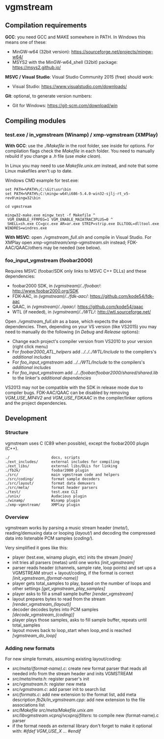 # vgmstream

## Compilation requirements

**GCC**: you need GCC and MAKE somewhere in PATH. In Windows this means one of these:
- MinGW-w64 (32bit version): https://sourceforge.net/projects/mingw-w64/
- MSYS2 with the MinGW-w64_shell (32bit) package: https://msys2.github.io/

**MSVC / Visual Studio**: Visual Studio Community 2015 (free) should work:
- Visual Studio: https://www.visualstudio.com/downloads/

**Git**: optional, to generate version numbers:
- Git for Windows: https://git-scm.com/download/win

## Compiling modules

### test.exe / in_vgmstream (Winamp) / xmp-vgmstream (XMPlay)

**With GCC**: use the *./Makefile* in the root folder, see inside for options. For compilation flags check the *Makefile* in each folder.
You need to manually rebuild if you change a *.h* file (use *make clean*).

In Linux you may need to use *Makefile.unix.am* instead, and note that some Linux makefiles aren't up to date.

Windows CMD example for test.exe:
```
set PATH=%PATH%;C:\Git\usr\bin
set PATH=%PATH%;C:\mingw-w64\i686-5.4.0-win32-sjlj-rt_v5-rev0\mingw32\bin

cd vgmstream

mingw32-make.exe mingw_test -f Makefile ^
 VGM_ENABLE_FFMPEG=1 VGM_ENABLE_MAIATRAC3PLUS=0 ^
 SHELL=sh.exe CC=gcc.exe AR=ar.exe STRIP=strip.exe DLLTOOL=dlltool.exe WINDRES=windres.exe
```

**With MSVC**: open *./vgmstream_full.sln* and compile in Visual Studio.
For XMPlay open *xmp-vgmstream/xmp-vgmstream.sln* instead; FDK-AAC/QAAC/others may be needed (see below).


### foo_input_vgmstream (foobar2000)
Requires MSVC (foobar/SDK only links to MSVC C++ DLLs) and these dependencies:
- foobar2000 SDK, in *(vgmstream)/../foobar/*: http://www.foobar2000.org/SDK
- FDK-AAC, in *(vgmstream)/../fdk-aac/*: https://github.com/kode54/fdk-aac
- QAAC, in *(vgmstream)/../qaac/*: https://github.com/kode54/qaac
- WTL (if needed), in *(vgmstream)/../WTL/*: http://wtl.sourceforge.net/

Open *./vgmstream_full.sln* as a base, which expects the above dependencies. Then, depending on your VS version (like VS2015) you may need to manually do the following (in *Debug* and *Release* options):
- Change each project's compiler version from VS2010 to your version (right click menu)
- For *foobar2000_ATL_helpers* add *../../../WTL/Include* to the compilers's *additional includes*
- For *foo_input_vgmstream* add *../../WTL/Include* to the compilers's *additional includes*
- For *foo_input_vgmstream* add *../../foobar/foobar2000/shared/shared.lib* to the linker's *additional dependencies*

VS2013 may not be compatible with the SDK in release mode due to compiler bugs.
FDK-AAC/QAAC can be disabled by removing *VGM_USE_MP4V2* and *VGM_USE_FDKAAC* in the compiler/linker options and the project dependencies.


## Development

### Structure
vgmstream uses C (C89 when possible), except the foobar2000 plugin (C++).

```
./                   docs, scripts
./ext_includes/      external includes for compiling
./ext_libs/          external libs/DLLs for linking
./fb2k/              foobar2000 plugin
./src/               main vgmstream code and helpers
./src/coding/        format sample decoders
./src/layout/        format data demuxers
./src/meta/          format header parsers
./test/              test.exe CLI
./unix/              Audacious plugin
./winamp/            Winamp plugin
./xmp-vgmstream/     XMPlay plugin
```

### Overview
vgmstream works by parsing a music stream header (*meta/*), reading/demuxing data or looping (*layout/*) and decoding the compressed data into listenable PCM samples (*coding/*).

Very simplified it goes like this:
- player (test.exe, winamp plugin, etc) inits the stream *[main]*
- init tries all parsers (metas) until one works *[init_vgmstream]*
- parser reads header (channels, sample rate, loop points) and set ups a VGMSTREAM struct + layout/coding, if the format is correct *[init_vgmstream_(format-name)]*
- player gets total_samples to play, based on the number of loops and other settings *[get_vgmstream_play_samples]*
- player asks to fill a small sample buffer *[render_vgmstream]*
- layout prepares bytes to read from the stream *[render_vgmstream_(layout)]*
- decoder decodes bytes into PCM samples *[decode_vgmstream_(coding)]*
- player plays those samples, asks to fill sample buffer, repeats until total_samples
- layout moves back to loop_start when loop_end is reached *[vgmstream_do_loop]*

### Adding new formats
For new simple formats, assuming existing layout/coding:
- *src/meta/(format-name).c*: create new format parser that reads all needed info from the stream header and inits VGMSTREAM
- *src/meta/meta.h*: register parser's init
- *src/vgmstream.h*: register new meta
- *src/vgmstream.c*: add parser init to search list
- *src/formats.c*: add new extension to the format list, add meta description
  *fb2k/in_vgmstream.cpp*: add new extension to the file associations list
- *src/Makefile*
  *src/meta/Makefile.unix.am*
  *src/libvgmstream.vcproj/vcxproj/filters*: to compile new (format-name).c parser
- if the format needs an external library don't forget to make it optional with: *#ifdef VGM_USE_X ... #endif*
